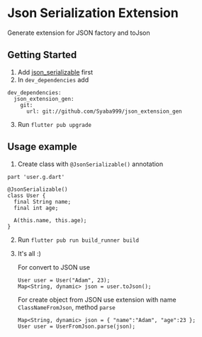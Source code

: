 # Json Serialization Extension

Generate extension for JSON factory and toJson

## Getting Started

1. Add <a href="https://pub.dev/packages/json_serializable">json_serializable</a> first
2. In `dev_dependencies` add
```
dev_dependencies:
  json_extension_gen:
    git:
      url: git://github.com/Syaba999/json_extension_gen
```
3. Run `flutter pub upgrade`

## Usage example

1. Create class with `@JsonSerializable()` annotation
```
part 'user.g.dart'

@JsonSerializable()
class User {
  final String name;
  final int age;

  A(this.name, this.age);
}
```
2. Run `flutter pub run build_runner build`

3. It's all :)

   For convert to JSON use
   ```
   User user = User("Adam", 23);
   Map<String, dynamic> json = user.toJson();
   ```
   For create object from JSON use extension with name `ClassNameFromJson`, method `parse`
   ```
   Map<String, dynamic> json = { "name":"Adam", "age":23 };
   User user = UserFromJson.parse(json);
   ```